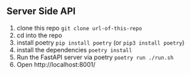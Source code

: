 ## Server Side API

1. clone this repo `git clone url-of-this-repo`
2. cd into the repo
3. install poetry `pip install poetry` (or `pip3 install poetry`)
4. install the dependencies `poetry install`
5. Run the FastAPI server via poetry `poetry run ./run.sh`
6. Open http://localhost:8001/